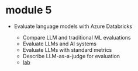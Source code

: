 # module 5

* Evaluate language models with Azure Databricks

  * Compare LLM and traditional ML evaluations
  * Evaluate LLMs and AI systems
  * Evaluate LLMs with standard metrics
  * Describe LLM-as-a-judge for evaluation
  * [lab](https://microsoftlearning.github.io/mslearn-databricks/Instructions/Exercises/AI-05-Evaluate-models.html)
